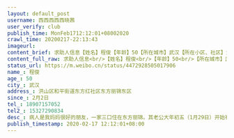```yaml
---
layout: default_post
username: 西西西西西晓茜
user_verify: club
publish_time: MonFeb1712:12:01+08002020
crawl_time: 20200217-22:13:43
imageurl: 
content_brief: 求助人信息【姓名】程俊【年龄】50【所在城市】武汉【所在小区、社区】洪山区和平街道东方红社区东方丽锦东区【患病时间】2月2日【联系方式】18907157052【其他紧急联系人】15327290834【病情描述】病人是我妈妈很好的朋友，一家三口住在东方丽锦。其老公大年初五（1月29日）开始有发热症状， ...全文
content_full_raw: 求助人信息<br/>【姓名】程俊<br/>【年龄】50<br/>【所在城市】武汉<br/>【所在小区、社区】洪山区和平街道东方红社区东方丽锦东区<br/>【患病时间】2月2日<br/>【联系方式】18907157052<br/>【其他紧急联系人】15327290834<br/>【病情描述】病人是我妈妈很好的朋友，一家三口住在东方丽锦。其老公大年初五（1月29日）开始有发热症状，后来去医院检查，最终诊断为新冠肺炎，2月14日被社区工作人员送往方舱治疗。病人本人和女儿13号在武钢医院做了CT，病人CT结果如下，其女结果正常。后社区人员本来说要送病人去相关地方隔离，但并未成行。病人有抑郁症病史，封城期间由于相关药物无法购买导致其精神状况极其不稳定，她把她老公保管的手机抢回来并独自把自己关在房间里了好几天，每天到处打电话各种理财投资买保险。在其老公被送往方舱隔离后，由于怕其女儿交叉感染，找了一个回乡朋友的房子让女儿去暂住（其女儿也是密切接触者）。病人15号上午又自行去医院做了核酸检测，今天她想去医院取核酸检测的结果，她本人描述跟社区打过电话联系他们派车，社区拒绝了，最后她步行去的医院。院方通知还要等3天才能拿到结果后，她怀疑自己已经确诊了，现在精神状况更不好了，而且她一个人在家，真的不知道她会做什么事情，会自己去哪里。<br/>我妈妈前天（2月15日）已经打过市长热线，2月16日晚收到洪山区督办的电话，是我接的电话，对方询问了详细情况，并承诺马上督促社区的人办理。随后不久，社区的人也跟我联系，并解释因其精神状况比较特殊，需要入院治疗，但是现在没有病床，需要等待，并向我询问病人本人联系方式，说会马上跟她本人联系处理。今天早上她女儿又哭着跟我妈妈打电话，说她又在到处打电话说买保险的事情了，她无能为力让我妈妈帮帮忙，我妈妈才知道昨晚社区根本没有跟她联系。后来我们开始联系社区的人，先开始社区的人说跟她打过电话，她本人拒绝隔离，后来我们又跟病人本人和她老公确认，昨天晚上并没有任何社区的人联系她处理相关的事情，最后社区的人给的答复很简单，就是没办法只能等，并且没有采取任何措施的意思。无奈之下，我打了之前公布的中心城区发布“四类人员”征集热线上的电话，打了几次，先开始是占线，后来更搞笑的是，电话被拿起来然后直接挂断了。我后来再三确认这个电话是否是真实的，后来发现电话号码无误。没办法，我又拨通了市长热线，再次反映了相关情况和这个征集热线电话的事情。<br/>请大家帮忙，能不能让社区帮忙做点事情，那附近本来就是重灾区，让一个即使不是疑似也是密切接触者、精神状况又不好的肺炎病人独自在家，没有采取任何措施并且能自由进出小区，真的不是很安全，而且对周围的人也是很不负责任的。
status_url: https://m.weibo.cn/status/4472928505017906
name_: 程俊
age_: 50
city_: 武汉
address_: 洪山区和平街道东方红社区东方丽锦东区
since_: 2月2日
tel_: 18907157052
tel2_: 15327290834
desc_: 病人是我妈妈很好的朋友，一家三口住在东方丽锦。其老公大年初五（1月29日）开始有发热症状，后来去医院检查，最终诊断为新冠肺炎，2月14日被社区工作人员送往方舱治疗。病人本人和女儿13号在武钢医院做了CT，病人CT结果如下，其女结果正常。后社区人员本来说要送病人去相关地方隔离，但并未成行。病人有抑郁症病史，封城期间由于相关药物无法购买导致其精神状况极其不稳定，她把她老公保管的手机抢回来并独自把自己关在房间里了好几天，每天到处打电话各种理财投资买保险。在其老公被送往方舱隔离后，由于怕其女儿交叉感染，找了一个回乡朋友的房子让女儿去暂住（其女儿也是密切接触者）。病人15号上午又自行去医院做了核酸检测，今天她想去医院取核酸检测的结果，她本人描述跟社区打过电话联系他们派车，社区拒绝了，最后她步行去的医院。院方通知还要等3天才能拿到结果后，她怀疑自己已经确诊了，现在精神状况更不好了，而且她一个人在家，真的不知道她会做什么事情，会自己去哪里。我妈妈前天（2月15日）已经打过市长热线，2月16日晚收到洪山区督办的电话，是我接的电话，对方询问了详细情况，并承诺马上督促社区的人办理。随后不久，社区的人也跟我联系，并解释因其精神状况比较特殊，需要入院治疗，但是现在没有病床，需要等待，并向我询问病人本人联系方式，说会马上跟她本人联系处理。今天早上她女儿又哭着跟我妈妈打电话，说她又在到处打电话说买保险的事情了，她无能为力让我妈妈帮帮忙，我妈妈才知道昨晚社区根本没有跟她联系。后来我们开始联系社区的人，先开始社区的人说跟她打过电话，她本人拒绝隔离，后来我们又跟病人本人和她老公确认，昨天晚上并没有任何社区的人联系她处理相关的事情，最后社区的人给的答复很简单，就是没办法只能等，并且没有采取任何措施的意思。无奈之下，我打了之前公布的中心城区发布“四类人员”征集热线上的电话，打了几次，先开始是占线，后来更搞笑的是，电话被拿起来然后直接挂断了。我后来再三确认这个电话是否是真实的，后来发现电话号码无误。没办法，我又拨通了市长热线，再次反映了相关情况和这个征集热线电话的事情。请大家帮忙，能不能让社区帮忙做点事情，那附近本来就是重灾区，让一个即使不是疑似也是密切接触者、精神状况又不好的肺炎病人独自在家，没有采取任何措施并且能自由进出小区，真的不是很安全，而且对周围的人也是很不负责任的。
publish_timestamp: 2020-02-17 12:12:01+08:00
---
```

